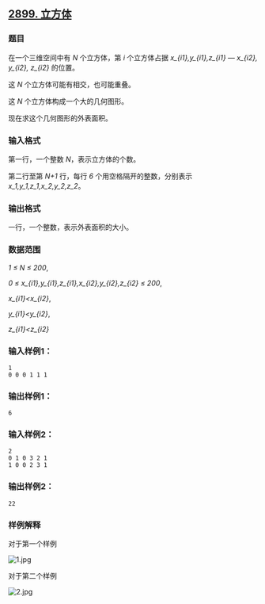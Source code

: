 ## [2899. 立方体](https://www.acwing.com/problem/content/2902/)

### 题目

在一个三维空间中有 *N* 个立方体，第 *i* 个立方体占据 *x_{i1},y_{i1},z_{i1} — x_{i2}, y_{i2}, z_{i2}* 的位置。

这 *N* 个立方体可能有相交，也可能重叠。

这 *N* 个立方体构成一个大的几何图形。

现在求这个几何图形的外表面积。

### 输入格式

第一行，一个整数 *N*，表示立方体的个数。

第二行至第 *N+1* 行，每行 *6* 个用空格隔开的整数，分别表示 *x_1,y_1,z_1,x_2,y_2,z_2*。

### 输出格式

一行，一个整数，表示外表面积的大小。

### 数据范围

*1 ≤ N ≤ 200*,

*0 ≤ x_{i1},y_{i1},z_{i1},x_{i2},y_{i2},z_{i2} ≤ 200*,

*x_{i1}<x_{i2}*,

*y_{i1}<y_{i2}*,

*z_{i1}<z_{i2}*

### 输入样例1：

```
1
0 0 0 1 1 1
```

### 输出样例1：

```
6
```

### 输入样例2：

```
2
0 1 0 3 2 1
1 0 0 2 3 1
```

### 输出样例2：

```
22
```

### 样例解释

对于第一个样例

 ![1.jpg](https://cdn.acwing.com/media/article/image/2020/11/30/19_7a8b07a432-1.jpg)

对于第二个样例

 ![2.jpg](https://cdn.acwing.com/media/article/image/2020/11/30/19_8200c15432-2.jpg)
